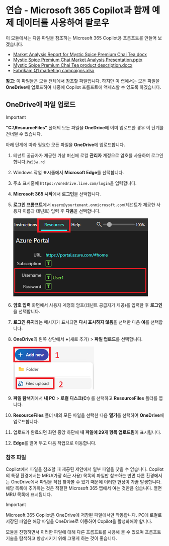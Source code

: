 # 연습 - Microsoft 365 Copilot과 함께 예제 데이터를 사용하여 팔로우

이 모듈에서는 다음 파일을 참조하는 Microsoft 365 Copilot용 프롬프트를 만들어 보겠습니다.

- [Market Analysis Report for Mystic Spice Premium Chai Tea.docx](https://go.microsoft.com/fwlink/?linkid=2268826)
- [Mystic Spice Premium Chai Market Analysis Presentation.pptx](https://go.microsoft.com/fwlink/?linkid=2268768)
- [Mystic Spice Premium Chai Tea product description.docx](https://go.microsoft.com/fwlink/?linkid=2268929)
- [Fabrikam Q1 marketing campaigns.xlsx](https://go.microsoft.com/fwlink/?linkid=2269124)

**참고**: 이 파일들은 모듈 전체에서 참조할 파일입니다. 하지만 이 랩에서는 모든 파일을 **OneDrive**에 업로드하여 나중에 Copilot 프롬프트에 액세스할 수 있도록 하겠습니다.

## OneDrive에 파일 업로드

> [!IMPORTANT]
> **"C:\ResourceFiles"** 폴더의 모든 파일을 **OneDrive**에 이미 업로드한 경우 이 단계를 건너뛸 수 있습니다. 

아래 단계에 따라 필요한 모든 파일을 **OneDrive**에 업로드합니다.

1. 테넌트 공급자가 제공한 가상 머신에 로컬 **관리자** 계정으로 암호를 사용하여 로그인합니다.`Pa55w.rd`
2. Windows 작업 표시줄에서 **Microsoft Edge**를 선택합니다.
3. 주소 표시줄에 `https://onedrive.live.com/login`을 입력합니다.
4. **Microsoft 365 시작**에서 **로그인**을 선택합니다.
5. **로그인 프롬프트**에서 `userx@yourtenant.onmicrosoft.com`(테넌트가 제공한 사용자 이름과 테넌트) 입력 후 **다음**을 선택합니다.

    [![스크린샷 리소스 창](../media/lab_resources_password.png)](../media/lab_resources_password.png#lightbox)

6. **암호 입력** 화면에서 사용자 계정의 암호(테넌트 공급자가 제공)를 입력한 후 **로그인**을 선택합니다.
7. **로그인 유지**라는 메시지가 표시되면 **다시 표시하지 않음**을 선택한 다음 **예**를 선택합니다.
8. **OneDrive**의 왼쪽 상단에서 **+**(새로 추가) > **파일 업로드**를 선택합니다.

    [![새 파일 추가 스크린샷](../media/add_new.png)](../media/add_new.png#lightbox)

9. **파일 탐색기**에서 **내 PC** > **로컬 디스크(C:)** 를 선택하고 **ResourceFiles** 폴더를 엽니다.
10. **ResourceFiles** 폴더 내의 모든 파일을 선택한 다음 **열기**를 선택하여 **OneDrive**에 업로드합니다.
11. 업로드가 완료되면 화면 중앙 하단에 **내 파일에 29개 항목 업로드됨**이 표시됩니다.
12. **Edge**를 열어 두고 다음 작업으로 이동합니다.

### 참조 파일

Copilot에서 파일을 참조할 때 제공된 제안에서 일부 파일을 찾을 수 없습니다. Copilot의 특정 환경에서는 MRU(가장 최근 사용) 목록의 파일만 참조하는 반면 다른 환경에서는 OneDrive에서 파일을 직접 찾아볼 수 있기 때문에 이러한 현상이 가끔 발생합니다. 해당 목록에 추가하는 것은 적절한 Microsoft 365 앱에서 여는 것만큼 쉽습니다.  열면 MRU 목록에 표시됩니다.

> [!IMPORTANT]
> Microsoft 365 Copilot은 OneDrive에 저장된 파일에서만 작동합니다. PC에 로컬로 저장된 파일은 해당 파일을 OneDrive로 이동하여 Copilot을 활성화해야 합니다.

모듈을 진행하면서 이러한 파일에 대해 다른 프롬프트를 사용해 볼 수 있으며 프롬프트 기술을 탐색하고 향상시키기 위해 그렇게 하는 것이 좋습니다.
